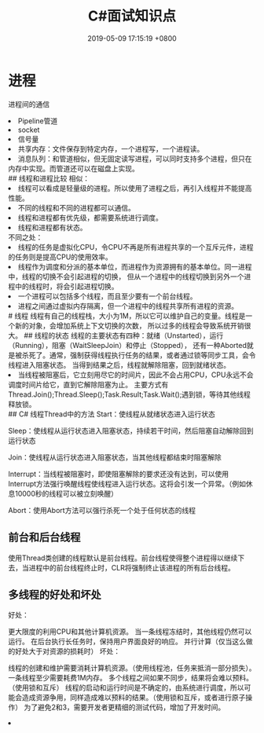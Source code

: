 ﻿---
layout: post
title:  "C#面试知识点"
date:   2019-05-09 17:15:19 +0800
categories: jekyll update
---
# 进程
进程间的通信
<li>Pipeline管道</li>
<li>socket</li>
<li>信号量</li>
<li>共享内存：文件保存到特定内存，一个进程写，一个进程读。</li>
<li>消息队列：和管道相似，但无固定读写进程，可以同时支持多个进程，但只在内存中实现。而管道还可以在磁盘上实现。</li>
## 线程和进程比较
相似：

<li>线程可以看成是轻量级的进程。所以使用了进程之后，再引入线程并不能提高性能。</li>
<li>不同的线程和不同的进程都可以通信。</li>
<li>线程和进程都有优先级，都需要系统进行调度。</li>
<li>线程和进程都有状态。 </li>
不同之处：

<li>线程的任务是虚拟化CPU，令CPU不再是所有进程共享的一个互斥元件，进程的任务则是提高CPU的使用效率。</li>
<li>线程作为调度和分派的基本单位，而进程作为资源拥有的基本单位。同一进程中，线程的切换不会引起进程的切换，
但从一个进程中的线程切换到另外一个进程中的线程时，将会引起进程切换。</li>
<li>一个进程可以包括多个线程，而且至少要有一个前台线程。</li>
<li>进程之间通过虚拟内存隔离，但一个进程中的线程共享所有进程的资源。</li>
# 线程
线程有自己的线程栈，大小为1M，所以它可以维护自己的变量。线程是一个新的对象，会增加系统上下文切换的次数，
所以过多的线程会导致系统开销很大。
## 线程的状态
线程的主要状态有四种：就绪（Unstarted），运行（Running），阻塞（WaitSleepJoin）和停止（Stopped），
还有一种Aborted就是被杀死了。通常，强制获得线程执行任务的结果，或者通过锁等同步工具，会令线程进入阻塞状态。
当得到结果之后，线程就解除阻塞，回到就绪状态。
<li>当线程被阻塞后，它立刻用尽它的时间片，因此不会占用CPU，CPU永远不会调度时间片给它，直到它解除阻塞为止。
主要方式有Thread.Join();Thread.Sleep();Task.Result;Task.Wait();遇到锁，等待其他线程释放锁。</li>
## C# 线程Thread中的方法
Start：使线程从就绪状态进入运行状态

Sleep：使线程从运行状态进入阻塞状态，持续若干时间，然后阻塞自动解除回到运行状态

Join：使线程从运行状态进入阻塞状态，当其他线程都结束时阻塞解除

Interrupt：当线程被阻塞时，即使阻塞解除的要求还没有达到，可以使用Interrupt方法强行唤醒线程使线程进入运行状态。这将会引发一个异常。（例如休息10000秒的线程可以被立刻唤醒）

Abort：使用Abort方法可以强行杀死一个处于任何状态的线程
## 前台和后台线程
使用Thread类创建的线程默认是前台线程。前台线程使得整个进程得以继续下去，当进程中的前台线程终止时，CLR将强制终止该进程的所有后台线程。

## 多线程的好处和坏处
好处：

更大限度的利用CPU和其他计算机资源。
当一条线程冻结时，其他线程仍然可以运行。
在后台执行长任务时，保持用户界面良好的响应。
并行计算（仅当这么做的好处大于对资源的损耗时）
坏处：

线程的创建和维护需要消耗计算机资源。（使用线程池，任务来抵消一部分损失）。一条线程至少需要耗费1M内存。
多个线程之间如果不同步，结果将会难以预料。（使用锁和互斥）
线程的启动和运行时间是不确定的，由系统进行调度，所以可能会造成资源争用，同样造成难以预料的结果。（使用锁和互斥，或者进行原子操作）
为了避免2和3，需要开发者更精细的测试代码，增加了开发时间。


<li></li>